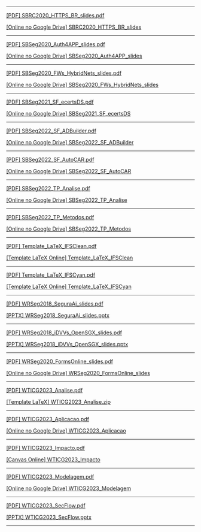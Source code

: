
-----------------------------------------------------------------------

[[PDF] SBRC2020_HTTPS_BR_slides.pdf](https://github.com/WTICG23/slides/blob/main/arquivos/SBRC2020_HTTPS_BR_slides.pdf)

[[Online no Google Drive] SBRC2020_HTTPS_BR_slides](https://docs.google.com/presentation/d/1QsYGWj9HR1miHT3XRNZ_pjNl_Q1257fx0LaQ-Dyk0Bk/edit?usp=sharing)<br>

-----------------------------------------------------------------------

[[PDF] SBSeg2020_Auth4APP_slides.pdf](https://github.com/WTICG23/slides/blob/main/arquivos/SBSeg2020_Auth4APP_slides.pdf)

[[Online no Google Drive] SBSeg2020_Auth4APP_slides](https://drive.google.com/file/d/1d32Jal4zjLmJglst2znS0rTuBufR_nJt/view?usp=sharing)<br>

-----------------------------------------------------------------------

[[PDF] SBSeg2020_FWs_HybridNets_slides.pdf](https://github.com/WTICG23/slides/blob/main/arquivos/SBSeg2020_FWs_HybridNets_slides.pdf)

[[Online no Google Drive] SBSeg2020_FWs_HybridNets_slides](https://docs.google.com/presentation/d/1qXmlus5LtvkL48yM10gfp5nBcI1UKTLtNU0g5CRs6vk/edit?usp=sharing)<br>

-----------------------------------------------------------------------

[[PDF] SBSeg2021_SF_ecertsDS.pdf](https://github.com/WTICG23/slides/blob/main/arquivos/SBSeg2021_SF_ecertsDS.pdf)

[[Online no Google Drive] SBSeg2021_SF_ecertsDS](https://docs.google.com/presentation/d/1EYEdM7CZavGVWTYAS0TV5I4wTcNlMpRftsVZHQWgtNs/edit?usp=sharing)<br>

-----------------------------------------------------------------------

[[PDF] SBSeg2022_SF_ADBuilder.pdf](https://github.com/WTICG23/slides/blob/main/arquivos/SBSeg2022_SF_ADBuilder.pdf)

[[Online no Google Drive] SBSeg2022_SF_ADBuilder](https://docs.google.com/presentation/d/1zDwdvganX90b1WLKP2Ha3-PdlluiqGFsSnjhFwd7Vr4/edit?usp=sharing)<br>

-----------------------------------------------------------------------

[[PDF] SBSeg2022_SF_AutoCAR.pdf](https://github.com/WTICG23/slides/blob/main/arquivos/SBSeg2022_SF_AutoCAR.pdf)

[[Online no Google Drive] SBSeg2022_SF_AutoCAR](https://docs.google.com/presentation/d/19Q9aBPOXM51QGbrqX79atsTtMR_5IVL6ieqcILV4qYI/edit?usp=sharing)<br>

-----------------------------------------------------------------------

[[PDF] SBSeg2022_TP_Analise.pdf](https://github.com/WTICG23/slides/blob/main/arquivos/SBSeg2022_TP_Analise.pdf)

[[Online no Google Drive] SBSeg2022_TP_Analise](https://docs.google.com/presentation/d/1A03ZglUNrEnUkuMtAV8GdFkuLvN888b6kYubeH1nqBk/edit?usp=sharing)<br>

-----------------------------------------------------------------------

[[PDF] SBSeg2022_TP_Metodos.pdf](https://github.com/WTICG23/slides/blob/main/arquivos/SBSeg2022_TP_Metodos.pdf)

[[Online no Google Drive] SBSeg2022_TP_Metodos](https://docs.google.com/presentation/d/1pKAk12QZ1jjD8JzGmiyjJ4oXFR4K4wBQgt8YzV6107Y/edit?usp=sharing)<br>

-----------------------------------------------------------------------

[[PDF] Template_LaTeX_IFSClean.pdf](https://github.com/WTICG23/slides/blob/main/arquivos/Template_LaTeX_IFSClean.pdf)

[[Template LaTeX Online] Template_LaTeX_IFSClean](https://github.com/emersonmello/modelos-latex/tree/master/apresentacao/ifsclean)<br>

-----------------------------------------------------------------------

[[PDF] Template_LaTeX_IFSCyan.pdf](https://github.com/WTICG23/slides/blob/main/arquivos/Template_LaTeX_IFSCyan.pdf)

[[Template LaTeX Online] Template_LaTeX_IFSCyan](https://github.com/emersonmello/modelos-latex/tree/master/apresentacao/ifscyan)<br>

-----------------------------------------------------------------------

[[PDF] WRSeg2018_SeguraAi_slides.pdf](https://github.com/WTICG23/slides/blob/main/arquivos/WRSeg2018_SeguraAi_slides.pdf)

[[PPTX] WRSeg2018_SeguraAi_slides.pptx](https://github.com/WTICG23/slides/blob/main/arquivos/WRSeg2018_SeguraAi_slides.pptx)<br>

-----------------------------------------------------------------------

[[PDF] WRSeg2018_iDVVs_OpenSGX_slides.pdf](https://github.com/WTICG23/slides/blob/main/arquivos/WRSeg2018_iDVVs_OpenSGX_slides.pdf)

[[PPTX] WRSeg2018_iDVVs_OpenSGX_slides.pptx](https://github.com/WTICG23/slides/blob/main/arquivos/WRSeg2018_iDVVs_OpenSGX_slides.pptx)<br>

-----------------------------------------------------------------------

[[PDF] WRSeg2020_FormsOnline_slides.pdf](https://github.com/WTICG23/slides/blob/main/arquivos/WRSeg2020_FormsOnline_slides.pdf)

[[Online no Google Drive] WRSeg2020_FormsOnline_slides](https://docs.google.com/presentation/d/1vbsQhfqhoV0Wxrv-GUbzCRb5S3C0GffBuLgi9DI7-WQ/edit?usp=sharing)<br>

-----------------------------------------------------------------------

[[PDF] WTICG2023_Analise.pdf](https://github.com/WTICG23/slides/blob/main/arquivos/WTICG2023_Analise.pdf)

[[Template LaTeX] WTICG2023_Analise.zip](https://github.com/WTICG23/slides/blob/main/arquivos/WTICG2023_Analise.zip)<br>

-----------------------------------------------------------------------

[[PDF] WTICG2023_Aplicacao.pdf](https://github.com/WTICG23/slides/blob/main/arquivos/WTICG2023_Aplicacao.pdf)

[[Online no Google Drive] WTICG2023_Aplicacao](https://docs.google.com/presentation/d/1EXBoJKjwp42KgfiT_6paA6jrefiGipBpwocPAfm8Vek/edit?usp=sharing)<br>

-----------------------------------------------------------------------

[[PDF] WTICG2023_Impacto.pdf](https://github.com/WTICG23/slides/blob/main/arquivos/WTICG2023_Impacto.pdf)

[[Canvas Online] WTICG2023_Impacto](https://www.canva.com/design/DAFvMVTenPc/zcpCcXwYItL9Ua6_GcPTEA/edit?utm_content=DAFvMVTenPc&utm_campaign=designshare&utm_medium=link2&utm_source=sharebutton)<br>

-----------------------------------------------------------------------

[[PDF] WTICG2023_Modelagem.pdf](https://github.com/WTICG23/slides/blob/main/arquivos/WTICG2023_Modelagem.pdf)

[[Online no Google Drive] WTICG2023_Modelagem](https://docs.google.com/presentation/d/1fWicmTVzpwGuy5hb-P02ntDuSAum3HvyRHkOgBTt62M/edit?usp=sharing)<br>

-----------------------------------------------------------------------

[[PDF] WTICG2023_SecFlow.pdf](https://github.com/WTICG23/slides/blob/main/arquivos/WTICG2023_SecFlow.pdf)

[[PPTX] WTICG2023_SecFlow.pptx](https://github.com/WTICG23/slides/blob/main/arquivos/WTICG2023_SecFlow.pptx)<br>

-----------------------------------------------------------------------

